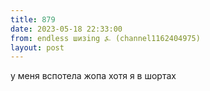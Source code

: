 ```yaml
---
title: 879
date: 2023-05-18 22:33:00
from: endless шизing ⍼ (channel1162404975)
layout: post
---
```


у меня вспотела жопа хотя я в шортах
